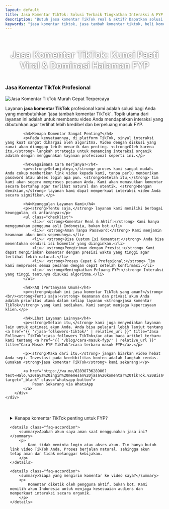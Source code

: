```yaml
---
layout: default
title: Jasa Komentar TikTok: Solusi Terbaik Tingkatkan Interaksi & FYP Video
description: "Butuh jasa komentar TikTok real & aktif? Dapatkan solusi tambah komentar TikTok custom yang aman, cepat, dan profesional. Bantu video kamu viral, masuk FYP, tingkatkan interaksi, dan bangun kredibilitas akun. Kami jual beli komentar TikTok terpercaya."
keywords: "jasa komentar tiktok, jasa tambah komentar tiktok, beli komentar tiktok, tukang komen tiktok, jasa komentar video tiktok, jasa beli komentar tiktok, jasa komentar aktif tiktok, jasa komentar real tiktok, jasa komentar organik tiktok, jasa komentar profesional tiktok, jasa komentar murah tiktok, jasa komentar cepat tiktok, jasa komentar aman tiktok, komentar custom tiktok, beli komentar video tiktok, beli komentar real tiktok, harga jasa komentar tiktok, tempat beli komentar tiktok, cara beli komentar tiktok, website jasa komentar tiktok, agen komentar tiktok, jasa komentar tiktok terpercaya"
---
```


<h1 style="text-align: center; color: #fff; text-shadow: 0 0 4px rgba(0,0,0,0.7); padding: 20px 15px;">
    Jasa Komentar TikTok: Kunci Pasti Viral & Dominasi Halaman FYP
</h1>

<div class="jasa-komentar-tiktok-container">
    <div class="service-card" id="jasa-komentar-tiktok-card" onclick="toggleService(this)">
        <h3>Jasa Komentar TikTok Profesional</h3>
        <img src="{{ '/assets/images/jasa-komen-tiktok.jpg' | relative_url }}" alt="Jasa Komentar TikTok Murah Cepat Terpercaya" />
        <div class="service-description">
            <p>Layanan <strong>jasa komentar TikTok</strong> profesional kami adalah solusi bagi Anda yang membutuhkan `jasa tambah komentar TikTok`. Topik utama dari layanan ini adalah untuk membantu video Anda mendapatkan interaksi yang dibutuhkan agar terlihat lebih kredibel dan berpeluang masuk FYP.</p>
            
            <h4>Kenapa Komentar Sangat Penting?</h4>
            <p>Pada kenyataannya, di platform TikTok, sinyal interaksi yang kuat sangat dihargai oleh algoritma. Video dengan diskusi yang ramai akan dianggap lebih menarik dan penting. <strong>Oleh karena itu,</strong> langkah strategis untuk memancing interaksi organik adalah dengan menggunakan layanan profesional seperti ini.</p>
            
            <h4>Bagaimana Cara Kerjanya?</h4>
            <p><strong>Selanjutnya,</strong> proses kami sangat mudah. Anda cukup memberikan link video kepada kami, tanpa perlu memberikan password atau akses login apa pun. <strong>Setelah itu,</strong> tim kami akan segera memproses pesanan Anda. Kami akan memasukkan komentar secara bertahap agar terlihat natural dan otentik. <strong>Dengan demikian,</strong> layanan kami dapat memperkuat interaksi video Anda secara signifikan.</p>
            
            <h4>Keunggulan Layanan Kami</h4>
            <p><strong>Tentu saja,</strong> layanan kami memiliki berbagai keunggulan, di antaranya:</p>
            <ul class="checklist">
                <li>✅ <strong>Komentar Real & Aktif:</strong> Kami hanya menggunakan pengguna asli Indonesia, bukan bot.</li>
                <li>✅ <strong>Aman Tanpa Password:</strong> Kami menjamin keamanan akun Anda sepenuhnya.</li>
                <li>✅ <strong>Bisa Custom Isi Komentar:</strong> Anda bisa menentukan sendiri isi komentar yang diinginkan.</li>
                <li>✅ <strong>Pengiriman dengan Presisi:</strong> Kami dapat mengirimkan komentar dengan presisi waktu yang tinggi agar terlihat lebih natural.</li>
                <li>✅ <strong>Proses Cepat & Profesional:</strong> Tim kami memproses semua pesanan dengan cepat setelah konfirmasi.</li>
                <li>✅ <strong>Meningkatkan Peluang FYP:</strong> Interaksi yang tinggi tentunya disukai algoritma.</li>
            </ul>
            
            <h4>FAQ (Pertanyaan Umum)</h4>
            <p><strong>Apakah ini jasa komentar TikTok yang aman?</strong><br/><strong>Tentu saja!</strong> Keamanan dan privasi akun Anda adalah prioritas utama dalam setiap layanan <strong>jasa komentar TikTok</strong> yang kami sediakan. Kami sangat menjaga kepercayaan klien.</p>
            
            <h4>Lihat Layanan Lainnya</h4>
            <p><strong>Selain itu,</strong> kami juga menyediakan layanan lain untuk optimasi akun Anda. Anda bisa pelajari lebih lanjut tentang <a href="{{ '/jasa-followers-tiktok/' | relative_url }}" title="Jasa Followers TikTok">jasa followers TikTok</a> atau baca artikel terbaru kami tentang <a href="{{ '/blog/cara-masuk-fyp/' | relative_url }}" title="Cara Masuk FYP TikTok">cara terbaru masuk FYP</a>.</p>
            
            <p><strong>Maka dari itu,</strong> jangan biarkan video hebat Anda sepi. Investasi pada kredibilitas konten adalah langkah cerdas. Gunakan <strong>jasa komentar TikTok</strong> kami sekarang!</p>

            <a href="https://wa.me/6283873628980?text=Halo,%20saya%20ingin%20memesan%20jasa%20komentar%20TikTok.%20Bisa%20info%20lebih%20lanjut?" target="_blank" class="whatsapp-button">
                Pesan Sekarang via WhatsApp
            </a>
        </div>
    </div>
</div>

<div style="max-width: 800px; margin: 50px auto; padding: 0 15px;">
    <details class="faq-accordion">
        <summary>Kenapa komentar TikTok penting untuk FYP?</summary>
        <p>
            TikTok menilai interaksi sebagai sinyal kualitas. Saat komentar muncul secara aktif dan presisi, algoritma akan menganggap video relevan. Dengan begitu, peluang FYP meningkat tanpa perlu cara instan yang berisiko.
        </p>
    </details>

    <details class="faq-accordion">
        <summary>Apakah akun saya aman saat menggunakan jasa ini?</summary>
        <p>
            Kami tidak meminta login atau akses akun. Tim hanya butuh link video TikTok Anda. Proses berjalan natural, sehingga akun tetap aman dan tidak melanggar kebijakan.
        </p>
    </details>

    <details class="faq-accordion">
        <summary>Siapa yang mengirim komentar ke video saya?</summary>
        <p>
            Komentar diketik oleh pengguna aktif, bukan bot. Kami memilih akun Indonesia untuk menjaga kesesuaian audiens dan memperkuat interaksi secara organik.
        </p>
    </details>
</div>
